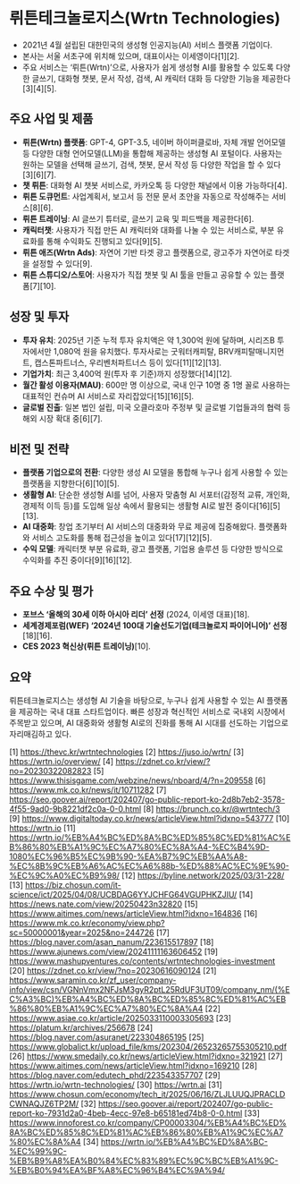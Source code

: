 # 뤼튼테크놀로지스(Wrtn Technologies)
- 2021년 4월 설립된 대한민국의 생성형 인공지능(AI) 서비스 플랫폼 기업이다. 
- 본사는 서울 서초구에 위치해 있으며, 대표이사는 이세영이다[1][2]. 
- 주요 서비스는 ‘뤼튼(Wrtn)’으로, 사용자가 쉽게 생성형 AI를 활용할 수 있도록 다양한 글쓰기, 대화형 챗봇, 문서 작성, 검색, AI 캐릭터 대화 등 다양한 기능을 제공한다[3][4][5].

## 주요 사업 및 제품

- **뤼튼(Wrtn) 플랫폼**: GPT-4, GPT-3.5, 네이버 하이퍼클로바, 자체 개발 언어모델 등 다양한 대형 언어모델(LLM)을 통합해 제공하는 생성형 AI 포털이다. 사용자는 원하는 모델을 선택해 글쓰기, 검색, 챗봇, 문서 작성 등 다양한 작업을 할 수 있다[3][6][7].
- **챗 뤼튼**: 대화형 AI 챗봇 서비스로, 카카오톡 등 다양한 채널에서 이용 가능하다[4].
- **뤼튼 도큐먼트**: 사업계획서, 보고서 등 전문 문서 초안을 자동으로 작성해주는 서비스[8][6].
- **뤼튼 트레이닝**: AI 글쓰기 튜터로, 글쓰기 교육 및 피드백을 제공한다[6].
- **캐릭터챗**: 사용자가 직접 만든 AI 캐릭터와 대화를 나눌 수 있는 서비스로, 부분 유료화를 통해 수익화도 진행되고 있다[9][5].
- **뤼튼 애즈(Wrtn Ads)**: 자연어 기반 타겟 광고 플랫폼으로, 광고주가 자연어로 타겟을 설정할 수 있다[9].
- **뤼튼 스튜디오/스토어**: 사용자가 직접 챗봇 및 AI 툴을 만들고 공유할 수 있는 플랫폼[7][10].

## 성장 및 투자

- **투자 유치**: 2025년 기준 누적 투자 유치액은 약 1,300억 원에 달하며, 시리즈B 투자에서만 1,080억 원을 유치했다. 투자사로는 굿워터캐피탈, BRV캐피탈매니지먼트, 캡스톤파트너스, 우리벤처파트너스 등이 있다[11][12][13].
- **기업가치**: 최근 3,400억 원(투자 후 기준)까지 성장했다[14][12].
- **월간 활성 이용자(MAU)**: 600만 명 이상으로, 국내 인구 10명 중 1명 꼴로 사용하는 대표적인 컨슈머 AI 서비스로 자리잡았다[15][16][5].
- **글로벌 진출**: 일본 법인 설립, 미국 오클라호마 주정부 및 글로벌 기업들과의 협력 등 해외 시장 확대 중[6][7].

## 비전 및 전략

- **플랫폼 기업으로의 전환**: 다양한 생성 AI 모델을 통합해 누구나 쉽게 사용할 수 있는 플랫폼을 지향한다[6][10][5].
- **생활형 AI**: 단순한 생성형 AI를 넘어, 사용자 맞춤형 AI 서포터(감정적 교류, 개인화, 경제적 이득 등)를 도입해 일상 속에서 활용되는 생활형 AI로 발전 중이다[16][5][13].
- **AI 대중화**: 창업 초기부터 AI 서비스의 대중화와 무료 제공에 집중해왔다. 플랫폼화와 서비스 고도화를 통해 접근성을 높이고 있다[17][12][5].
- **수익 모델**: 캐릭터챗 부분 유료화, 광고 플랫폼, 기업용 솔루션 등 다양한 방식으로 수익화를 추진 중이다[9][16][12].

## 주요 수상 및 평가

- **포브스 ‘올해의 30세 이하 아시아 리더’ 선정** (2024, 이세영 대표)[18].
- **세계경제포럼(WEF) ‘2024년 100대 기술선도기업(테크놀로지 파이어니어)’ 선정**[18][16].
- **CES 2023 혁신상(뤼튼 트레이닝)**[10].

## 요약

뤼튼테크놀로지스는 생성형 AI 기술을 바탕으로, 누구나 쉽게 사용할 수 있는 AI 플랫폼을 제공하는 국내 대표 스타트업이다. 빠른 성장과 혁신적인 서비스로 국내외 시장에서 주목받고 있으며, AI 대중화와 생활형 AI로의 진화를 통해 AI 시대를 선도하는 기업으로 자리매김하고 있다.

[1] https://thevc.kr/wrtntechnologies
[2] https://juso.io/wrtn/
[3] https://wrtn.io/overview/
[4] https://zdnet.co.kr/view/?no=20230322082823
[5] https://www.thisisgame.com/webzine/news/nboard/4/?n=209558
[6] https://www.mk.co.kr/news/it/10711282
[7] https://seo.goover.ai/report/202407/go-public-report-ko-2d8b7eb2-3578-4f55-9ad0-9b8221df2c0a-0-0.html
[8] https://brunch.co.kr/@wrtntech/3
[9] https://www.digitaltoday.co.kr/news/articleView.html?idxno=543777
[10] https://wrtn.io
[11] https://wrtn.io/%EB%A4%BC%ED%8A%BC%ED%85%8C%ED%81%AC%EB%86%80%EB%A1%9C%EC%A7%80%EC%8A%A4-%EC%B4%9D-1080%EC%96%B5%EC%9B%90-%EA%B7%9C%EB%AA%A8-%EC%8B%9C%EB%A6%AC%EC%A6%88b-%ED%88%AC%EC%9E%90-%EC%9C%A0%EC%B9%98/
[12] https://byline.network/2025/03/31-228/
[13] https://biz.chosun.com/it-science/ict/2025/04/08/UCBDAG6YYJCHFG64VGUPHKZJIU/
[14] https://news.nate.com/view/20250423n32820
[15] https://www.aitimes.com/news/articleView.html?idxno=164836
[16] https://www.mk.co.kr/economy/view.php?sc=50000001&year=2025&no=244726
[17] https://blog.naver.com/asan_nanum/223615517897
[18] https://www.ajunews.com/view/20241111163606452
[19] https://www.mashupventures.co/contents/wrtntechnologies-investment
[20] https://zdnet.co.kr/view/?no=20230616090124
[21] https://www.saramin.co.kr/zf_user/company-info/view/csn/VGNnVmx2NFJsM3gyR2ptL25RdUF3UT09/company_nm/(%EC%A3%BC)%EB%A4%BC%ED%8A%BC%ED%85%8C%ED%81%AC%EB%86%80%EB%A1%9C%EC%A7%80%EC%8A%A4
[22] https://www.asiae.co.kr/article/2025033110003305693
[23] https://platum.kr/archives/256678
[24] https://blog.naver.com/asuranet/223304865195
[25] https://www.globalict.kr/upload_file/kms/202304/26523265755305210.pdf
[26] https://www.smedaily.co.kr/news/articleView.html?idxno=321921
[27] https://www.aitimes.com/news/articleView.html?idxno=169210
[28] https://blog.naver.com/edutech_phd/223543357707
[29] https://wrtn.io/wrtn-technologies/
[30] https://wrtn.ai
[31] https://www.chosun.com/economy/tech_it/2025/06/16/ZLJLUUQJPRACLDCWNAQJZ6TP2M/
[32] https://seo.goover.ai/report/202407/go-public-report-ko-7931d2a0-4beb-4ecc-97e8-b65181ed74b8-0-0.html
[33] https://www.innoforest.co.kr/company/CP00003304/%EB%A4%BC%ED%8A%BC%ED%85%8C%ED%81%AC%EB%86%80%EB%A1%9C%EC%A7%80%EC%8A%A4
[34] https://wrtn.io/%EB%A4%BC%ED%8A%BC-%EC%99%9C-%EB%B9%A8%EA%B0%84%EC%83%89%EC%9C%BC%EB%A1%9C-%EB%B0%94%EA%BF%A8%EC%96%B4%EC%9A%94/
